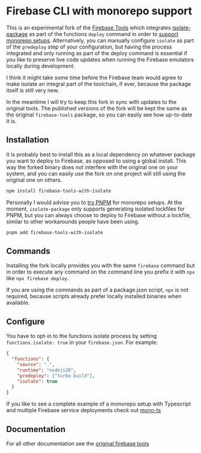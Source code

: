 # Firebase CLI with monorepo support

This is an experimental fork of the [Firebase Tools](https://github.com/firebase/firebase-tools) which integrates [isolate-package](https://github.com/0x80/isolate-package/) as part of the functions `deploy` command in order to [support monorepo setups](https://thijs-koerselman.medium.com/deploy-to-firebase-without-the-hacks-e685de39025e). Alternatively, you can manually configure `isolate` as part of the `predeploy` step of your configuration, but having the process integrated and only running as part of the deploy command is essential if you like to preserve live code updates when running the Firebase emulators locally during development.

I think it might take some time before the Firebase team would agree to make isolate an integral part of the toolchain, if ever, because the package itself is still very new.

In the meantime I will try to keep this fork in sync with updates to the original tools. The published versions of the fork will be kept the same as the original `firebase-tools` package, so you can easily see how up-to-date it is.

## Installation

It is probably best to install this as a local dependency on whatever package you want to deploy to Firebase, as opposed to using a global install. This way the forked binary does not interfere with the original one on your system, and you can easily use the fork on one project will still using the original one on others.

```bash
npm install firebase-tools-with-isolate
```

Personally I would advise you to [try PNPM](https://pnpm.io/feature-comparison) for monorepo setups. At the moment, `isolate-package` only supports generating isolated lockfiles for PNPM, but you can always choose to deploy to Firebase without a lockfile, similar to other workarounds people have been using.

```bash
pnpm add firebase-tools-with-isolate
```

## Commands

Installing the fork locally provides you with the same `firebase` command but in order to execute any command on the command line you prefix it with `npx` like `npx firebase deploy`.

If you are using the commands as part of a package.json script, `npx` is not required, because scripts already prefer locally installed binaries when available.

## Configure

You have to opt-in to the functions isolate process by setting `functions.isolate: true` in your `firebase.json`. For example:

```json
{
  "functions": {
    "source": ".",
    "runtime": "nodejs20",
    "predeploy": ["turbo build"],
    "isolate": true
  }
}
```

If you like to see a complete example of a monorepo setup with Typescript and multiple Firebase service deployments check out [mono-ts](https://github.com/0x80/mono-ts)

## Documentation

For all other documentation see the [original firebase tools](https://github.com/firebase/firebase-tools)
